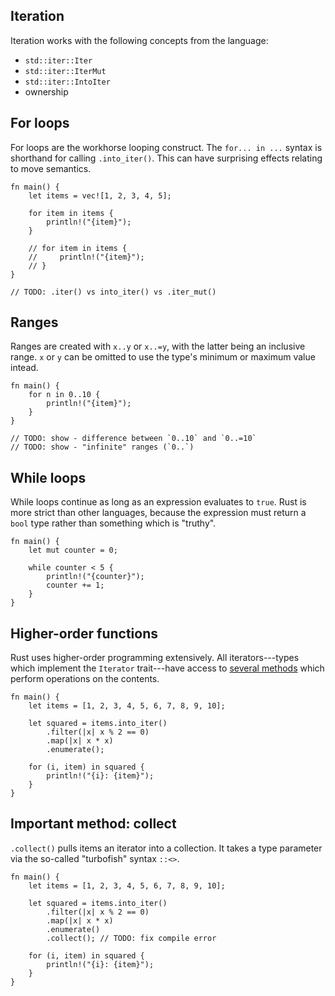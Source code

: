 <section class="slide">

# Iteration

</section>

<section class="slide">

Iteration works with the following concepts from the language:

- `std::iter::Iter`
- `std::iter::IterMut`
- `std::iter::IntoIter`
- ownership

</section>

<section class="slide">

## For loops

</section>

<section class="slide">

For loops are the workhorse looping construct.
The `for... in ...` syntax is shorthand for calling `.into_iter()`.
This can have surprising effects relating to move semantics.

```rust,editable
fn main() {
    let items = vec![1, 2, 3, 4, 5];

    for item in items {
        println!("{item}");
    }

    // for item in items {
    //     println!("{item}");
    // }
}

// TODO: .iter() vs into_iter() vs .iter_mut()
```

</section>
<section class="slide">

## Ranges

</section>
<section class="slide">

Ranges are created with `x..y` or `x..=y`,
with the latter being an inclusive range.
`x` or `y` can be omitted to use the type's
 minimum or maximum value intead.

```rust,editable
fn main() {
    for n in 0..10 {
        println!("{item}");
    }
}

// TODO: show - difference between `0..10` and `0..=10`
// TODO: show - "infinite" ranges (`0..`)
```

</section>

<section class="slide">

## While loops

</section>

<section class="slide">

While loops continue as long as an expression evaluates to `true`.
Rust is more strict than other languages, because the expression must return a `bool` type
rather than something which is "truthy".

```rust,editable
fn main() {
    let mut counter = 0;

    while counter < 5 {
        println!("{counter}");
        counter += 1;
    }
}
```

</section>

<section class="slide">

## Higher-order functions

</section>
<section class="slide">

Rust uses higher-order programming extensively.
All iterators---types which implement the `Iterator` trait---have access
to [several methods][] which perform operations on the contents.

```rust,editable
fn main() {
    let items = [1, 2, 3, 4, 5, 6, 7, 8, 9, 10];

    let squared = items.into_iter()
        .filter(|x| x % 2 == 0)
        .map(|x| x * x)
        .enumerate();

    for (i, item) in squared {
        println!("{i}: {item}");
    }
}
```

[several methods]: https://doc.rust-lang.org/std/iter/trait.Iterator.html

</section>
<section class="slide">

## Important method: collect

`.collect()` pulls items an iterator into a collection.
It takes a type parameter via the so-called "turbofish" syntax `::<>`.

```rust,editable
fn main() {
    let items = [1, 2, 3, 4, 5, 6, 7, 8, 9, 10];

    let squared = items.into_iter()
        .filter(|x| x % 2 == 0)
        .map(|x| x * x)
        .enumerate()
        .collect(); // TODO: fix compile error

    for (i, item) in squared {
        println!("{i}: {item}");
    }
}
```

</section>